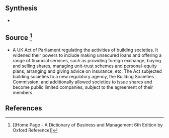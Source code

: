 ## Synthesis
- 
## Source [^1]
- A UK Act of Parliament regulating the activities of building societies. It widened their powers to include making unsecured loans and offering a range of financial services, such as providing foreign exchange, buying and selling shares, managing unit-trust schemes and personal-equity plans, arranging and giving advice on insurance, etc. The Act subjected building societies to a new regulatory agency, the Building Societies Commission, and additionally allowed societies to issue shares and become public limited companies, subject to the agreement of their members.
## References

[^1]: [[Home Page - A Dictionary of Business and Management 6th Edition by Oxford Reference]]